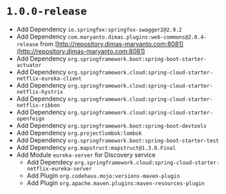 # `1.0.0-release`

- Add Dependency `io.springfox:springfox-swagger2@2.9.2`
- Add Dependency `com.maryanto.dimas.plugins:web-commons@2.0.4-release` from [http://repository.dimas-maryanto.com:8081](http://repository.dimas-maryanto.com:8081)
- Add Dependency `org.springframework.boot:spring-boot-starter-actuator`
- Add Dependency `org.springframework.cloud:spring-cloud-starter-netflix-eureka-client`
- Add Dependency `org.springframework.cloud:spring-cloud-starter-netflix-hystrix`
- Add Dependency `org.springframework.cloud:spring-cloud-starter-netflix-ribbon`
- Add Dependency `org.springframework.cloud:spring-cloud-starter-openfeign`
- Add Dependency `org.springframework.boot:spring-boot-devtools`
- Add Dependency `org.projectlombok:lombok`
- Add Dependency `org.springframework.boot:spring-boot-starter-test`
- Add Dependency `org.mapstruct:mapstruct@1.3.0.Final`
- Add Module `eureka-server` for Discovery service
    - Add Dependecy `org.springframework.cloud:spring-cloud-starter-netflix-eureka-server`
    - Add Plugin `org.codehaus.mojo:versions-maven-plugin`
    - Add Plugin `org.apache.maven.plugins:maven-resources-plugin`